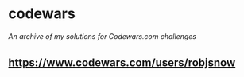 # codewars

###### An archive of my solutions for Codewars.com challenges
## https://www.codewars.com/users/robjsnow